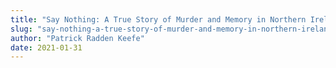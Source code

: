 ```yaml
---
title: "Say Nothing: A True Story of Murder and Memory in Northern Ireland"
slug: "say-nothing-a-true-story-of-murder-and-memory-in-northern-ireland"
author: "Patrick Radden Keefe"
date: 2021-01-31
---
```

